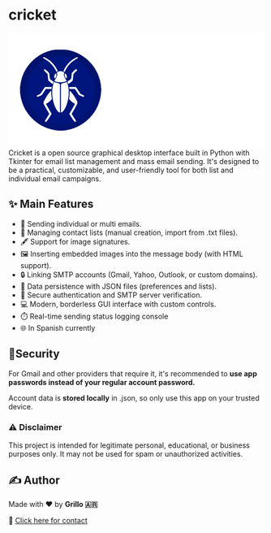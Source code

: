 # **cricket**

![CRICKET BANNER](assets/banner.png)
Cricket is a open source graphical desktop interface
built in Python with Tkinter for email list management
and mass email sending.
It's designed to be a practical, customizable, and
user-friendly tool for both list and individual email campaigns.

## **✨ Main Features**

- 📧 Sending individual or multi emails.
- 📂 Managing contact lists (manual creation, import from .txt files).
- 🖋️ Support for image signatures.
- 🖼️ Inserting embedded images into the message body (with HTML support).
- 🔒 Linking SMTP accounts (Gmail, Yahoo, Outlook, or custom domains).
- 💾 Data persistence with JSON files (preferences and lists).
- 🧠 Secure authentication and SMTP server verification.
- 💻 Modern, borderless GUI interface with custom controls.
- ⏱️ Real-time sending status logging console
- 🌐 In Spanish currently

## **🔐Security**

For Gmail and other providers that require it, it's recommended to **use app passwords instead of your regular account password.**

Account data is **stored locally** in .json, so only use this app on your trusted device.

### ⚠️ Disclaimer

This project is intended for legitimate personal, educational,
or business purposes only. It may not be used for spam or
unauthorized activities.

## **✍️ Author**

Made with ❤️ by **Grillo 🇦🇷**

📧 [Click here for contact](thiagotobias.grillo@gmail.com)
